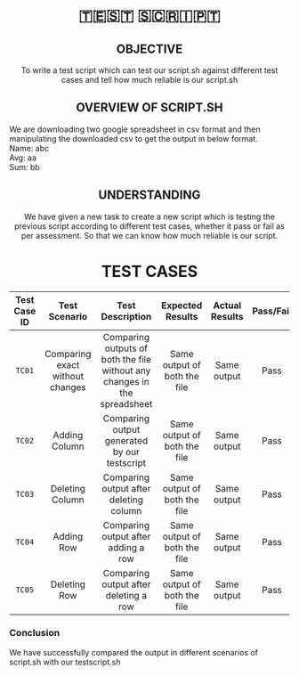 <h1 align="center">🇹‌🇪‌🇸‌🇹‌ 🇸‌🇨‌🇷‌🇮‌🇵‌🇹‌</h1> 

<h2 align="center">OBJECTIVE</h2> 

 <p align="center"> To write a test script which can test our script.sh against different test cases and tell how much reliable is our script.sh </p>
 
 <h2 align="center">OVERVIEW OF SCRIPT.SH</h2> 
<p>We are downloading two google spreadsheet in csv format and then manipulating the downloaded csv to get the output in below format.
<br>
Name: abc<br>
Avg: aa <br>
Sum: bb
</p>

<h2 align="center">UNDERSTANDING</h2>
<p align=center> We have given a new task to create a new script which is testing the previous script according to different test cases, whether it pass or fail as per assessment. So that we can know how much reliable is our script.</p>
  
<!--   |Sr No.|Test Cases|Condition|
   |:----:|:----:|:----:|
   |1|To check if the link is properly typed and is working or not| Pass or Fail|
   |2|To check if the two downloaded files are in CSV format or not| Pass or Fail|
   |3|If the generated output is name, avg and sum is exact or not|Pass or fail|
   |4|If adding the Extra columns or rows will make the script to run and generate desired output|Pass or Fail|
   |5|If Config file is linked to the Script and logs are generated for the script|Pass or Fail|
-->
<h1 align="center"> TEST CASES </h1>


|  Test Case ID |   Test Scenario |   Test Description|  Expected Results |  Actual Results | Pass/Fail  |
| :------------: | :------------: | :------------: | :------------: | :------------: | :------------: |
|`TC01` | Comparing exact without changes| Comparing outputs of both the file without any changes in the spreadsheet| Same output of both the file  | Same output  |  Pass |
|`TC02`|  Adding Column | Comparing output generated by our testscript   | Same output of both the file | Same output  |  Pass |
|`TC03`|  Deleting Column |  Comparing output after deleting column | Same output of both the file  | Same output  | Pass  |
|`TC04` | Adding Row  |  Comparing output after adding a row | Same output of both the file | Same output  |  Pass |
|`TC05` | Deleting Row  | Comparing output after deleting a row  | Same output of both the file  | Same output  | Pass  |


### Conclusion 
We have successfully compared the output in different scenarios of script.sh with our testscript.sh


 


 
